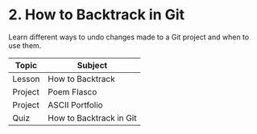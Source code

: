 # 2. How to Backtrack in Git
Learn different ways to undo changes made to a Git project and when to use them.

| Topic  |  Subject  |
| ------------------- | ------------------- |
|  Lesson  |  How to Backtrack  |
|  Project |  Poem FIasco |
|  Project |  ASCII Portfolio |
|  Quiz  |  How to Backtrack in Git |